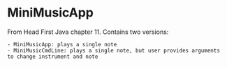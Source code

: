 # MiniMusicApp
From Head First Java chapter 11. Contains two versions:

    - MiniMusicApp: plays a single note
    - MiniMusicCmdLine: plays a single note, but user provides arguments to change instrument and note
